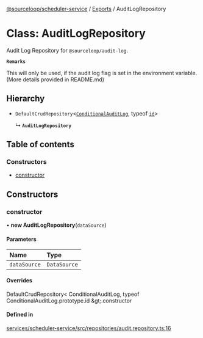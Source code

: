 [@sourceloop/scheduler-service](../README.md) / [Exports](../modules.md) / AuditLogRepository

# Class: AuditLogRepository

Audit Log Repository for `@sourceloop/audit-log`.

**`Remarks`**

This will only be used, if the audit log flag is set in the environment variable. (More details provided in README.md)

## Hierarchy

- `DefaultCrudRepository`<[`ConditionalAuditLog`](ConditionalAuditLog.md), typeof [`id`](ConditionalAuditLog.md#id)\>

  ↳ **`AuditLogRepository`**

## Table of contents

### Constructors

- [constructor](AuditLogRepository.md#constructor)

## Constructors

### constructor

• **new AuditLogRepository**(`dataSource`)

#### Parameters

| Name | Type |
| :------ | :------ |
| `dataSource` | `DataSource` |

#### Overrides

DefaultCrudRepository&lt;
  ConditionalAuditLog,
  typeof ConditionalAuditLog.prototype.id
\&gt;.constructor

#### Defined in

[services/scheduler-service/src/repositories/audit.repository.ts:16](https://github.com/sourcefuse/loopback4-microservice-catalog/blob/68ec38a2a/services/scheduler-service/src/repositories/audit.repository.ts#L16)

